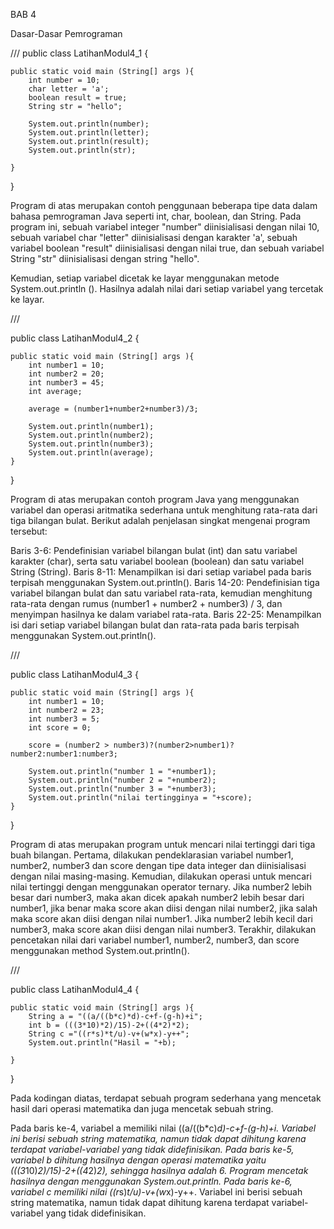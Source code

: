 BAB 4 

Dasar-Dasar Pemrograman


///
public class LatihanModul4_1 {

    public static void main (String[] args ){
        int number = 10;
        char letter = 'a';
        boolean result = true;
        String str = "hello";
        
        System.out.println(number);
        System.out.println(letter);
        System.out.println(result);
        System.out.println(str);
        
    }
}

Program di atas merupakan contoh penggunaan beberapa tipe data dalam bahasa pemrograman Java seperti int, char, boolean, dan String. Pada program ini, sebuah variabel integer "number" diinisialisasi dengan nilai 10, sebuah variabel char "letter" diinisialisasi dengan karakter 'a', sebuah variabel boolean "result" diinisialisasi dengan nilai true, dan sebuah variabel String "str" diinisialisasi dengan string "hello".

Kemudian, setiap variabel dicetak ke layar menggunakan metode System.out.println (). Hasilnya adalah nilai dari setiap variabel yang tercetak ke layar.

///

public class LatihanModul4_2 {

    public static void main (String[] args ){
        int number1 = 10;
        int number2 = 20;
        int number3 = 45;
        int average;
        
        average = (number1+number2+number3)/3;
        
        System.out.println(number1);
        System.out.println(number2);
        System.out.println(number3);
        System.out.println(average);
    }
}

Program di atas merupakan contoh program Java yang menggunakan variabel dan operasi aritmatika sederhana untuk menghitung rata-rata dari tiga bilangan bulat. Berikut adalah penjelasan singkat mengenai program tersebut:

Baris 3-6: Pendefinisian variabel bilangan bulat (int) dan satu variabel karakter (char), serta satu variabel boolean (boolean) dan satu variabel String (String).
Baris 8-11: Menampilkan isi dari setiap variabel pada baris terpisah menggunakan System.out.println().
Baris 14-20: Pendefinisian tiga variabel bilangan bulat dan satu variabel rata-rata, kemudian menghitung rata-rata dengan rumus (number1 + number2 + number3) / 3, dan menyimpan hasilnya ke dalam variabel rata-rata.
Baris 22-25: Menampilkan isi dari setiap variabel bilangan bulat dan rata-rata pada baris terpisah menggunakan System.out.println().


/// 

public class LatihanModul4_3 {

    public static void main (String[] args ){
        int number1 = 10;
        int number2 = 23;
        int number3 = 5;
        int score = 0;
        
        score = (number2 > number3)?(number2>number1)?number2:number1:number3;
        
        System.out.println("number 1 = "+number1);
        System.out.println("number 2 = "+number2);
        System.out.println("number 3 = "+number3);
        System.out.println("nilai tertingginya = "+score);
    }
}

Program di atas merupakan program untuk mencari nilai tertinggi dari tiga buah bilangan. Pertama, dilakukan pendeklarasian variabel number1, number2, number3 dan score dengan tipe data integer dan diinisialisasi dengan nilai masing-masing. Kemudian, dilakukan operasi untuk mencari nilai tertinggi dengan menggunakan operator ternary. Jika number2 lebih besar dari number3, maka akan dicek apakah number2 lebih besar dari number1, jika benar maka score akan diisi dengan nilai number2, jika salah maka score akan diisi dengan nilai number1. Jika number2 lebih kecil dari number3, maka score akan diisi dengan nilai number3. Terakhir, dilakukan pencetakan nilai dari variabel number1, number2, number3, dan score menggunakan method System.out.println().

/// 

public class LatihanModul4_4 {

    public static void main (String[] args ){
        String a = "((a/((b*c)*d)-c+f-(g-h)+i";
        int b = (((3*10)*2)/15)-2+((4*2)*2);
        String c ="((r*s)*t/u)-v+(w*x)-y++";
        System.out.println("Hasil = "+b);
        
    }
}

Pada kodingan diatas, terdapat sebuah program sederhana yang mencetak hasil dari operasi matematika dan juga mencetak sebuah string.

Pada baris ke-4, variabel a memiliki nilai ((a/((b*c)*d)-c+f-(g-h)+i. Variabel ini berisi sebuah string matematika, namun tidak dapat dihitung karena terdapat variabel-variabel yang tidak didefinisikan.
Pada baris ke-5, variabel b dihitung hasilnya dengan operasi matematika yaitu (((3*10)*2)/15)-2+((4*2)*2), sehingga hasilnya adalah 6. Program mencetak hasilnya dengan menggunakan System.out.println.
Pada baris ke-6, variabel c memiliki nilai ((r*s)*t/u)-v+(w*x)-y++. Variabel ini berisi sebuah string matematika, namun tidak dapat dihitung karena terdapat variabel-variabel yang tidak didefinisikan.
